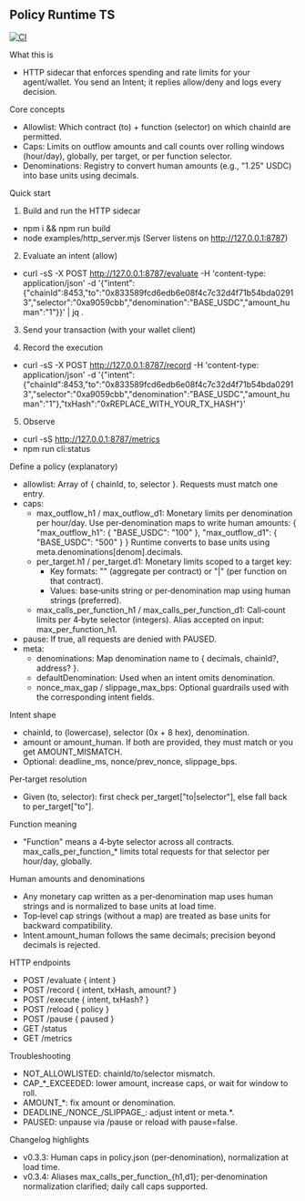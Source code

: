 ## Policy Runtime TS

[![CI](https://github.com/Amara-ops/policy-runtime-ts/actions/workflows/ci.yml/badge.svg)](https://github.com/Amara-ops/policy-runtime-ts/actions/workflows/ci.yml)

What this is
- HTTP sidecar that enforces spending and rate limits for your agent/wallet. You send an Intent; it replies allow/deny and logs every decision.

Core concepts
- Allowlist: Which contract (to) + function (selector) on which chainId are permitted.
- Caps: Limits on outflow amounts and call counts over rolling windows (hour/day), globally, per target, or per function selector.
- Denominations: Registry to convert human amounts (e.g., "1.25" USDC) into base units using decimals.

Quick start
1) Build and run the HTTP sidecar
- npm i && npm run build
- node examples/http_server.mjs
  (Server listens on http://127.0.0.1:8787)

2) Evaluate an intent (allow)
- curl -sS -X POST http://127.0.0.1:8787/evaluate -H 'content-type: application/json' -d '{"intent":{"chainId":8453,"to":"0x833589fcd6edb6e08f4c7c32d4f71b54bda02913","selector":"0xa9059cbb","denomination":"BASE_USDC","amount_human":"1"}}' | jq .

3) Send your transaction (with your wallet client)

4) Record the execution
- curl -sS -X POST http://127.0.0.1:8787/record -H 'content-type: application/json' -d '{"intent":{"chainId":8453,"to":"0x833589fcd6edb6e08f4c7c32d4f71b54bda02913","selector":"0xa9059cbb","denomination":"BASE_USDC","amount_human":"1"},"txHash":"0xREPLACE_WITH_YOUR_TX_HASH"}'

5) Observe
- curl -sS http://127.0.0.1:8787/metrics
- npm run cli:status

Define a policy (explanatory)
- allowlist: Array of { chainId, to, selector }. Requests must match one entry.
- caps:
  - max_outflow_h1 / max_outflow_d1: Monetary limits per denomination per hour/day. Use per‑denomination maps to write human amounts:
  {
    "max_outflow_h1": { "BASE_USDC": "100" },
    "max_outflow_d1": { "BASE_USDC": "500" }
  }
    Runtime converts to base units using meta.denominations[denom].decimals.
  - per_target.h1 / per_target.d1: Monetary limits scoped to a target key:
    - Key formats: "<to>" (aggregate per contract) or "<to>|<selector>" (per function on that contract).
    - Values: base‑units string or per‑denomination map using human strings (preferred).
  - max_calls_per_function_h1 / max_calls_per_function_d1: Call‑count limits per 4‑byte selector (integers). Alias accepted on input: max_per_function_h1.
- pause: If true, all requests are denied with PAUSED.
- meta:
  - denominations: Map denomination name to { decimals, chainId?, address? }.
  - defaultDenomination: Used when an intent omits denomination.
  - nonce_max_gap / slippage_max_bps: Optional guardrails used with the corresponding intent fields.

Intent shape
- chainId, to (lowercase), selector (0x + 8 hex), denomination.
- amount or amount_human. If both are provided, they must match or you get AMOUNT_MISMATCH.
- Optional: deadline_ms, nonce/prev_nonce, slippage_bps.

Per‑target resolution
- Given (to, selector): first check per_target["to|selector"], else fall back to per_target["to"].

Function meaning
- "Function" means a 4‑byte selector across all contracts. max_calls_per_function_* limits total requests for that selector per hour/day, globally.

Human amounts and denominations
- Any monetary cap written as a per‑denomination map uses human strings and is normalized to base units at load time.
- Top‑level cap strings (without a map) are treated as base units for backward compatibility.
- Intent.amount_human follows the same decimals; precision beyond decimals is rejected.

HTTP endpoints
- POST /evaluate { intent }
- POST /record { intent, txHash, amount? }
- POST /execute { intent, txHash? }
- POST /reload { policy }
- POST /pause { paused }
- GET /status
- GET /metrics

Troubleshooting
- NOT_ALLOWLISTED: chainId/to/selector mismatch.
- CAP_*_EXCEEDED: lower amount, increase caps, or wait for window to roll.
- AMOUNT_*: fix amount or denomination.
- DEADLINE_/NONCE_/SLIPPAGE_: adjust intent or meta.*.
- PAUSED: unpause via /pause or reload with pause=false.

Changelog highlights
- v0.3.3: Human caps in policy.json (per‑denomination), normalization at load time.
- v0.3.4: Aliases max_calls_per_function_{h1,d1}; per‑denomination normalization clarified; daily call caps supported.
